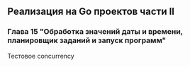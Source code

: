 ## Реализация на Go проектов части II
### Глава 15 "Обработка значений даты и времени, планировщик заданий и запуск программ"
Тестовое concurrency